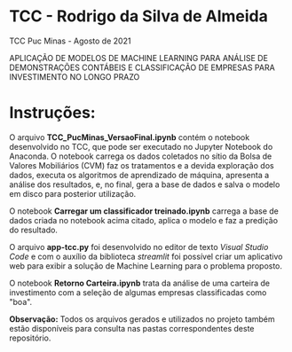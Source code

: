# TCC - Rodrigo da Silva de Almeida
TCC Puc Minas - Agosto de 2021

APLICAÇÃO DE MODELOS DE MACHINE LEARNING PARA ANÁLISE DE DEMONSTRAÇÕES CONTÁBEIS E CLASSIFICAÇÃO DE EMPRESAS PARA INVESTIMENTO NO LONGO PRAZO

# Instruções:

O arquivo **TCC_PucMinas_VersaoFinal.ipynb** contém o notebook desenvolvido no TCC, que pode ser executado no Jupyter Notebook do Anaconda. O notebook carrega os dados coletados no sítio da Bolsa de Valores Mobiliários (CVM) faz os tratamentos e a devida exploração dos dados, executa os algoritmos de aprendizado de máquina, apresenta a análise dos resultados, e, no final, gera a base de dados e salva o modelo em disco para posterior utilização.

O notebook **Carregar um classificador treinado.ipynb** carrega a base de dados criada no notebook acima citado, aplica o modelo e faz a predição do resultado.

O arquivo **app-tcc.py** foi desenvolvido no editor de texto *Visual Studio Code* e com o auxílio da biblioteca *streamlit* foi possível criar um aplicativo web para exibir a solução de Machine Learning para o problema proposto.

O notebook **Retorno Carteira.ipynb** trata da análise de uma carteira de investimento com a seleção de algumas empresas classificadas como "boa".

**Observação:** Todos os arquivos gerados e utilizados no projeto também estão disponíveis para consulta nas pastas correspondentes deste repositório.
